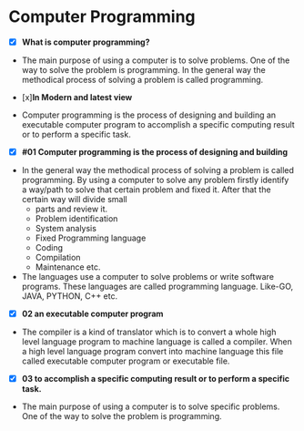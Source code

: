 # **Computer Programming**
 - [x] **What is computer programming?**
  -  The main purpose of using a computer is to solve problems. One of the way to solve the problem is programming. In the general way the methodical process of solving a problem is called programming.

- [x]**In Modern and latest view**
- Computer programming is the process of designing and building an executable computer program to accomplish a specific computing result or to perform a specific task.

- [x] **#01 Computer programming is the process of designing and building**
- In the general way the methodical process of solving a problem is called programming. By using a computer to solve any    problem firstly identify a way/path to solve that certain problem and fixed it. After that the certain way will divide small   
  - parts and review it.
  - Problem identification
  - System analysis
  - Fixed Programming language
  - Coding
  - Compilation
  - Maintenance etc.
- The languages  use a computer to solve  problems or write  software programs. These languages are called programming language. Like-GO, JAVA, PYTHON, C++ etc.

- [x] **02 an executable computer program**
- The compiler is a kind of translator which is  to convert a whole high level language program  to machine language is called a compiler. When a high level language program convert into machine language this file called executable computer program or executable file.
- [x] **03 to accomplish a specific computing result or to perform a specific task.**
- The main purpose of using a computer is to solve specific problems. One of the way to solve the problem is programming.













<!-- # **Variable Rules and regulations**
 - [x] **Variable declaration**:

- var foo int
- var foo int = 41
- foo:=42

- [x] **Can't redeclare variables,but can shadow them**.
- [x] **All variables must be used**.

- [x] **Vasibility**:
- lower case first letter for package scope
- upper case first letter to export
- no private scope
- [x] **Naming conversions**:
- Pascal or camel case 
  - capitalize acronyms(HTTP,URL)
- As short as reasonable
  - longer names for longer lives

- [x] **Type Conversions**:
- destinationType(variable)
- use strconv package for strings -->
